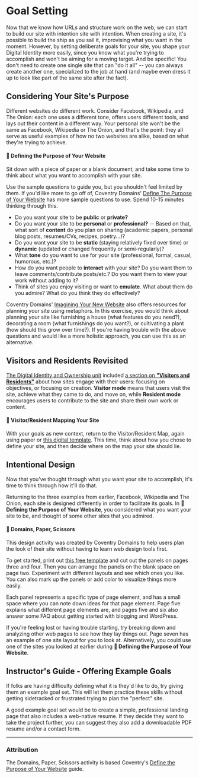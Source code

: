 # Goal Setting

Now that we know how URLs and structure work on the web, we can start to build our site with intention site with intention. When creating a site, it's possible to build the ship as you sail it, improvising what you want in the moment. However, by setting deliberate goals for your site, you shape your Digital Identity more easily, since you know what you're trying to accomplish and won't be aiming for a moving target. And be specific! You don't need to create one single site that can "do it all" -- you can always create another one, specialized to the job at hand (and maybe even dress it up to look like part of the same site after the fact).

## Considering Your Site's Purpose

Different websites do different work. Consider Facebook, Wikipedia, and The Onion: each one uses a different tone, offers users different tools, and lays out their content in a different way. Your personal site won't be the same as Facebook, Wikipedia or The Onion, and that's the point: they all serve as useful examples of how no two websites are alike, based on what they're trying to achieve.

#### 🎯 Defining the Purpose of Your Website

Sit down with a piece of paper or a blank document, and take some time to think about what you want to accomplish with your site.

Use the sample questions to guide you, but you shouldn't feel limited by them. If you'd like more to go off of, Coventry Domains' [Define The Purpose of Your Website](https://coventry.domains/learn/define-the-purpose-of-your-website/) has more sample questions to use. Spend 10-15 minutes thinking through this.

- Do you want your site to be **public** or **private?**
- Do you want your site to be **personal** or **professional?**
-- Based on that, what sort of **content** do you plan on sharing (academic papers, personal blog posts, resumes/CVs, recipes, poetry...)?
- Do you want your site to be **static** (staying relatively fixed over time) or **dynamic** (updated or changed frequently or semi-regularly)?
- What **tone** do you want to use for your site (professional, formal, casual, humorous, etc.)?
- How do you want people to **interact** with your site? Do you want them to leave comments/contribute posts/etc.? Do you want them to view your work without adding to it?
- Think of sites you enjoy visiting or want to **emulate**. What about them do you admire? What do you think they do effectively?

Coventry Domains' [Imagining Your New Website](https://coventry.domains/learn/imagining-your-new-website/) also offers resources for planning your site using metaphors. In this exercise, you would think about planning your site like furnishing a house (what features do you need?), decorating a room (what furnishings do you want?), or cultivating a plant (how should this grow over time?). If you're having trouble with the above questions and would like a more holistic approach, you can use this as an alternative.

## Visitors and Residents Revisited

[The Digital Identity and Ownership unit](https://docs.reclaimed.tech/domains-camp-2) included [a section on **"Visitors and Residents"**](https://docs.reclaimed.tech/domains-camp-2#Visitors-and-Residents) about how sites engage with their users: focusing on objectives, or focusing on creation. **Visitor mode** means that users visit the site, achieve what they came to do, and move on, while **Resident mode** encourages users to contribute to the site and share their own work or content.

#### 🎯 Visitor/Resident Mapping Your Site

With your goals as new context, return to the Visitor/Resident Map, again using paper or [this digital template](https://jadin.me/make-map). This time, think about how you chose to define your site, and then decide where on the map your site should lie.

## Intentional Design
Now that you've thought through what you want your site to accomplish, it's time to think through how it'll do that.

Returning to the three examples from earlier, Facebook, Wikipedia and The Onion, each site is designed differently in order to facilitate its goals. In **🎯 Defining the Purpose of Your Website**, you considered what you want your site to be, and thought of some other sites that you admired.

#### 🎯 Domains, Paper, Scissors
This design activity was created by Coventry Domains to help users plan the look of their site without having to learn web design tools first.

To get started, print out [this free template](https://coventry.domains/archive/learn/wp-content/uploads/domain-paper-scissors-dmll.pdf) and cut out the panels on pages three and four. Then you can arrange the panels on the blank space on page two. Experiment with different layouts and see which ones you like. You can also mark up the panels or add color to visualize things more easily.

Each panel represents a specific type of page element, and has a small space where you can note down ideas for that page element. Page five explains what different page elements are, and pages five and six also answer some FAQ about getting started with blogging and WordPress.

If you're feeling lost or having trouble starting, try breaking down and analyzing other web pages to see how they lay things out. Page seven has an example of one site layout for you to look at. Alternatively, you could use one of the sites you looked at earlier during **🎯 Defining the Purpose of Your Website**.

## Instructor's Guide - Offering Example Goals
If folks are having difficulty defining what it is they'd like to do, try giving them an example goal set. This will let them practice these skills without getting sidetracked or frustrated trying to plan the "perfect" site.

A good example goal set would be to create a simple, professional landing page that also includes a web-native resume. If they decide they want to take the project further, you can suggest they also add a downloadable PDF resume and/or a contact form.

---
### Attribution
The Domains, Paper, Scissors activity is based Coventry's [Define the Purpose of Your Website](https://coventry.domains/learn/define-the-purpose-of-your-website/) guide.
